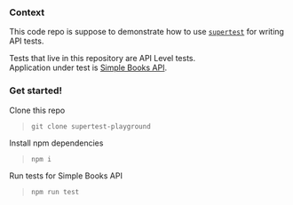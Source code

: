 ### Context 

This code repo is suppose to demonstrate how to use [`supertest`](https://github.com/ladjs/supertest) for writing API tests.     

Tests that live in this repository are API Level tests.  
Application under test is [Simple Books API](https://github.com/vdespa/introduction-to-postman-course/blob/main/simple-books-api.md).  

### Get started!

Clone this repo 
> `git clone supertest-playground` 

Install npm dependencies  
> `npm i`

Run tests for Simple Books API 
> `npm run test`

